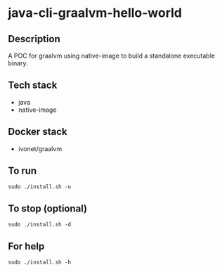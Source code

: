 # java-cli-graalvm-hello-world

## Description
A POC for graalvm using native-image to build a standalone executable binary.

## Tech stack
- java
- native-image

## Docker stack
- ivonet/graalvm

## To run
`sudo ./install.sh -u`

## To stop (optional)
`sudo ./install.sh -d`

## For help
`sudo ./install.sh -h`

